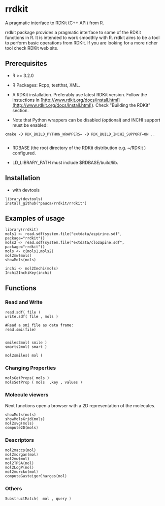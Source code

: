 rrdkit
======

A pragmatic interface to RDKit (C++ API) from R.

rrdkit package provides a pragmatic interface to some of the RDKit functions in R. It is intended to work smoothly with R. rrdkit aims to be a tool to perform
basic operations from RDKit. If you are looking for a more richer tool check RDKit web site.


## Prerequisites

* R >= 3.2.0

* R Packages: Rcpp, testthat, XML.

* A RDKit installation. Preferably use latest RDKit version. Follow the
  instuctions in [http://www.rdkit.org/docs/Install.html](http://www.rdkit.org/docs/Install.html)). Check "Building the RDKit" section. 
  
* Note that Python wrappers can be disabled (optional) and INCHI support must be enabled:
```
cmake -D RDK_BUILD_PYTHON_WRAPPERS= -D RDK_BUILD_INCHI_SUPPORT=ON ..
                                          
```

* RDBASE (the root directory of the RDKit distribution  e.g. ~/RDKit  ) configured. 
  
* LD_LIBRARY_PATH must include $RDBASE/build/lib.
  
## Installation

* with devtools
```
library(devtools)
install_github("pauca/rrdkit/rrdkit")
```

  
## Examples of usage

```
library(rrdkit)  
mols1 <- read.sdf(system.file("extdata/aspirine.sdf", package="rrdkit"))  
mols2 <- read.sdf(system.file("extdata/clozapine.sdf", package="rrdkit"))  
mols <- c(mols1,mols2)
mol2mw(mols)
showMols(mols)

inchi <- mol2Inchi(mols)  
Inchi2InchiKey(inchi)
```

## Functions

### Read and Write

```
read.sdf( file )  
write.sdf( file , mols )  

#Read a smi file as data frame:
read.smi(file)


smiles2mol( smile )  
smarts2mol( smart )  

mol2smiles( mol )  
```
### Changing Properties
```
molsGetProps( mols )  
molsSetProp ( mols  ,key , values )  
```
### Molecule viewers 

Next functions open a browser with a 2D representation of the molecules.
```
showMols(mols)  
showMolsGrid(mols)  
mol2svg(mols)  
compute2D(mols)
```
### Descriptors
```
mol2maccs(mol)  
mol2morgan(mol)  
mol2mw(mol)  
mol2TPSA(mol)  
mol2LogP(mol)  
mol2murcko(mol)  
computeGasteigerCharges(mol)  
```
### Others
```
SubstructMatch(  mol , query )  
```
